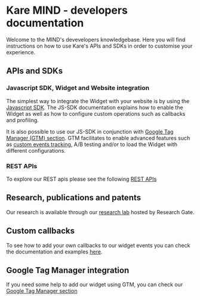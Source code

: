 # Kare MIND - developers documentation

Welcome to the MIND's devevelopers knowledgebase. Here you will find instructions on how to use Kare's APIs and SDKs in order to customise your experience. 

## APIs and SDKs

### Javascript SDK, Widget and Website integration

The simplest way to integrate the Widget with your website is by using the [Javascript SDK](./javascript-sdk). The JS-SDK documentation explains how to enable the Widget as well as how to configure custom operations such as callbacks and profiling. 

It is also possible to use our JS-SDK in conjunction with [Google Tag Manager (GTM) section](./google-tag-manager). GTM facilitates to enable advanced features such as [custom events tracking](./tracking-documentation), A/B testing and/or to load the Widget with different configurations.


### REST APIs

To explore our REST apis please see the following [REST APIs](http://gluru-docs.s3-website-eu-west-1.amazonaws.com/public/)

## Research, publications and patents

Our research is available through our [research lab](https://www.researchgate.net/lab/KARE-Knowledgeware-Michele-Sama) hosted by Research Gate. 


<script>
  window.GLR = {
    appId: 'dd940b54-b7d6-4372-9829-9287218bfb00'
  };
  (function(w, d, s){
    var j = document.createElement(s); j.async = 1; j.type = 'text/javascript'; j.src = 'https://widget.eu.karehq.com/latest.js';
    w.GLR = w.GLR || {};
    d.getElementsByTagName('head')[0].appendChild(j);
  })(window, document, 'script');
</script>

## Custom callbacks

To see how to add your own callbacks to our widget events you can check the documentation and examples [here](./custom-callbacks).

## Google Tag Manager integration

If you need some help to add our widget using GTM, you can check our [Google Tag Manager section](./google-tag-manager)
